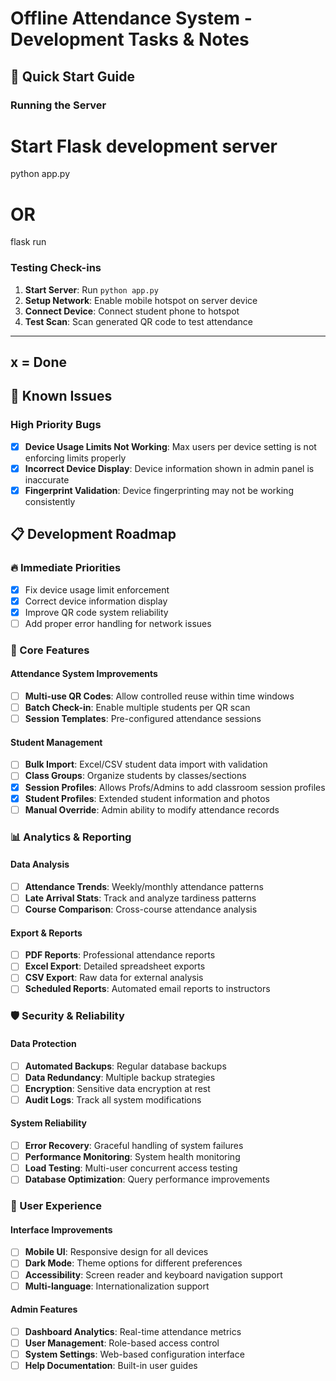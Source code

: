 # Offline Attendance System - Development Tasks & Notes

## 🚀 Quick Start Guide

### Running the Server
# Start Flask development server
python app.py
# OR
flask run

### Testing Check-ins
1. **Start Server**: Run `python app.py`
2. **Setup Network**: Enable mobile hotspot on server device
3. **Connect Device**: Connect student phone to hotspot
4. **Test Scan**: Scan generated QR code to test attendance

---

## x = Done

## 🐛 Known Issues

### High Priority Bugs
- [x] **Device Usage Limits Not Working**: Max users per device setting is not enforcing limits properly
- [x] **Incorrect Device Display**: Device information shown in admin panel is inaccurate
- [x] **Fingerprint Validation**: Device fingerprinting may not be working consistently

## 📋 Development Roadmap

### 🔥 Immediate Priorities
- [x] Fix device usage limit enforcement
- [x] Correct device information display
- [x] Improve QR code system reliability
- [ ] Add proper error handling for network issues

### 🎯 Core Features
#### Attendance System Improvements
- [ ] **Multi-use QR Codes**: Allow controlled reuse within time windows
- [ ] **Batch Check-in**: Enable multiple students per QR scan
- [ ] **Session Templates**: Pre-configured attendance sessions

#### Student Management
- [ ] **Bulk Import**: Excel/CSV student data import with validation
- [ ] **Class Groups**: Organize students by classes/sections
- [x] **Session Profiles**: Allows Profs/Admins to add classroom session profiles
- [x] **Student Profiles**: Extended student information and photos
- [ ] **Manual Override**: Admin ability to modify attendance records

### 📊 Analytics & Reporting
#### Data Analysis
- [ ] **Attendance Trends**: Weekly/monthly attendance patterns
- [ ] **Late Arrival Stats**: Track and analyze tardiness patterns
- [ ] **Course Comparison**: Cross-course attendance analysis

#### Export & Reports
- [ ] **PDF Reports**: Professional attendance reports
- [ ] **Excel Export**: Detailed spreadsheet exports
- [ ] **CSV Export**: Raw data for external analysis
- [ ] **Scheduled Reports**: Automated email reports to instructors

### 🛡️ Security & Reliability
#### Data Protection
- [ ] **Automated Backups**: Regular database backups
- [ ] **Data Redundancy**: Multiple backup strategies
- [ ] **Encryption**: Sensitive data encryption at rest
- [ ] **Audit Logs**: Track all system modifications

#### System Reliability
- [ ] **Error Recovery**: Graceful handling of system failures
- [ ] **Performance Monitoring**: System health monitoring
- [ ] **Load Testing**: Multi-user concurrent access testing
- [ ] **Database Optimization**: Query performance improvements

### 🎨 User Experience
#### Interface Improvements
- [ ] **Mobile UI**: Responsive design for all devices
- [ ] **Dark Mode**: Theme options for different preferences
- [ ] **Accessibility**: Screen reader and keyboard navigation support
- [ ] **Multi-language**: Internationalization support

#### Admin Features
- [ ] **Dashboard Analytics**: Real-time attendance metrics
- [ ] **User Management**: Role-based access control
- [ ] **System Settings**: Web-based configuration interface
- [ ] **Help Documentation**: Built-in user guides
